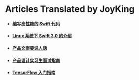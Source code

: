 Articles Translated by JoyKing
===========



* ####  [编写高性能的 Swift 代码](https://github.com/joyking7/Articles/blob/master/Optimization-Tips.rst)

* #### [Linux 系统下 Swift 3.0 的介绍](https://github.com/joyking7/Articles/blob/master/Introducing-Swift-3.0.md)

* #### [产品文案要说人话](https://github.com/joyking7/Articles/blob/master/the-secret-to-writing-killer-product-copy.md)

* #### [产品设计实习生面试指南](https://github.com/joyking7/Articles/blob/master/guide-to-interviewing-for-pm.md)

* #### [TensorFlow 入门指南](https://github.com/joyking7/Articles/blob/master/Getting-Started-With-TensorFlow.md)
